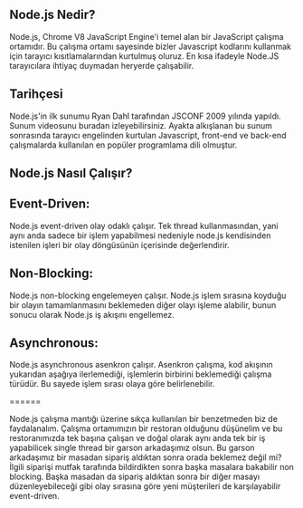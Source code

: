 ## Node.js Nedir?

Node.js, Chrome V8 JavaScript Engine'i temel alan bir JavaScript çalışma ortamıdır. Bu çalışma ortamı sayesinde bizler Javascript kodlarını kullanmak için tarayıcı kısıtlamalarından kurtulmuş oluruz. En kısa ifadeyle Node.JS tarayıcılara ihtiyaç duymadan heryerde çalışabilir.

## Tarihçesi

Node.js'in ilk sunumu Ryan Dahl tarafından JSCONF 2009 yılında yapıldı. Sunum videosunu buradan izleyebilirsiniz. Ayakta alkışlanan bu sunum sonrasında tarayıcı engelinden kurtulan Javascript, front-end ve back-end çalışmalarda kullanılan en popüler programlama dili olmuştur.

## Node.js Nasıl Çalışır?

## Event-Driven:

Node.js event-driven olay odaklı çalışır. Tek thread kullanmasından, yani aynı anda sadece bir işlem yapabilmesi nedeniyle node.js kendisinden istenilen işleri bir olay döngüsünün içerisinde değerlendirir.

## Non-Blocking:

Node.js non-blocking engelemeyen çalışır. Node.js işlem sırasına koyduğu bir olayın tamamlanmasını beklemeden diğer olayı işleme alabilir, bunun sonucu olarak Node.js iş akışını engellemez.

## Asynchronous:

Node.js asynchronous asenkron çalışır. Asenkron çalışma, kod akışının yukarıdan aşağıya ilerlemediği, işlemlerin birbirini beklemediği çalışma türüdür. Bu sayede işlem sırası olaya göre belirlenebilir.

======

Node.js çalışma mantığı üzerine sıkça kullanılan bir benzetmeden biz de faydalanalım. Çalışma ortamımızın bir restoran olduğunu düşünelim ve bu restoranımızda tek başına çalışan ve doğal olarak aynı anda tek bir iş yapabilicek single thread bir garson arkadaşımız olsun. Bu garson arkadaşımız bir masadan sipariş aldıktan sonra orada beklemez değil mi? İlgili siparişi mutfak tarafında bildirdikten sonra başka masalara bakabilir non blocking. Başka masadan da sipariş aldıktan sonra bir diğer masayı düzenleyebileceği gibi olay sırasına göre yeni müşterileri de karşılayabilir event-driven.
